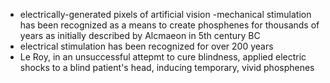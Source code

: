 - electrically-generated pixels of artificial vision
-mechanical stimulation has been recognized as a means to create phosphenes for thousands of years as initially described by Alcmaeon in 5th century BC
- electrical stimulation has been recognized for over 200 years
- Le Roy, in an unsuccessful attepmt to cure blindness, applied electric shocks to a blind patient's head, inducing temporary, vivid phosphenes
